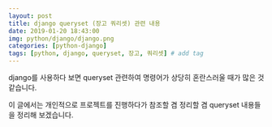 ```yaml
---
layout: post
title: django queryset (장고 쿼리셋) 관련 내용
date: 2019-01-20 18:43:00
img: python/django/django.png
categories: [python-django] 
tags: [python, django, queryset, 장고, 쿼리셋] # add tag
---
```


django를 사용하다 보면 queryset 관련하여 명령어가 상당히 혼란스러울 때가 많은 것 같습니다.

이 글에서는 개인적으로 프로젝트를 진행하다가 참조할 겸 정리할 겸 queryset 내용들을 정리해 보겠습니다.
